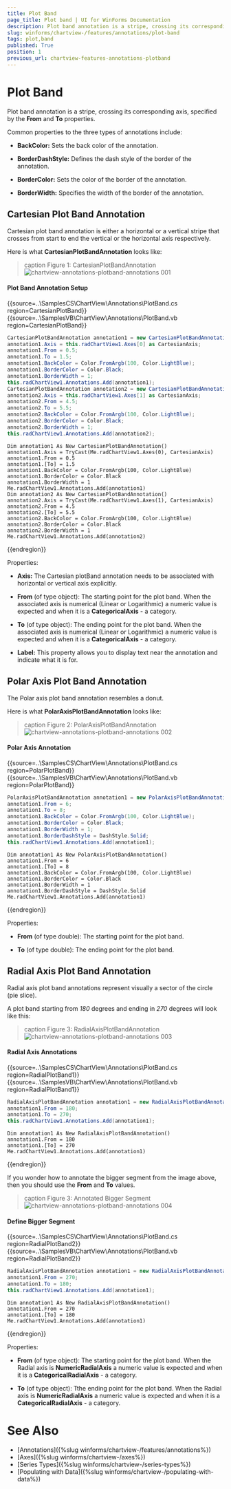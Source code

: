 ```yaml
---
title: Plot Band
page_title: Plot band | UI for WinForms Documentation
description: Plot band annotation is a stripe, crossing its corresponding axis, specified by the From and To  properties.
slug: winforms/chartview-/features/annotations/plot-band
tags: plot,band
published: True
position: 1
previous_url: chartview-features-annotations-plotband
---
```


# Plot Band

Plot band annotation is a stripe, crossing its corresponding axis, specified by the __From__ and __To__ properties.

Common properties to the three types of annotations include:

* __BackColor:__ Sets the back color of the annotation.

* __BorderDashStyle:__ Defines the dash style of the border of the annotation.

* __BorderColor:__ Sets the color of the border of the annotation.

* __BorderWidth:__ Specifies the width of the border of the annotation.

## Cartesian Plot Band Annotation

Cartesian plot band annotation is either a horizontal or a vertical stripe that crosses from start to end the vertical or the horizontal axis respectively.

Here is what __CartesianPlotBandAnnotation__ looks like:

>caption Figure 1: CartesianPlotBandAnnotation
![chartview-annotations-plotband-annotations 001](images/chartview-annotations-plotband-annotations001.png)

#### Plot Band Annotation Setup

{{source=..\SamplesCS\ChartView\Annotations\PlotBand.cs region=CartesianPlotBand}} 
{{source=..\SamplesVB\ChartView\Annotations\PlotBand.vb region=CartesianPlotBand}} 

````C#
CartesianPlotBandAnnotation annotation1 = new CartesianPlotBandAnnotation();
annotation1.Axis = this.radChartView1.Axes[0] as CartesianAxis;
annotation1.From = 0.5;
annotation1.To = 1.5;
annotation1.BackColor = Color.FromArgb(100, Color.LightBlue);
annotation1.BorderColor = Color.Black;
annotation1.BorderWidth = 1;
this.radChartView1.Annotations.Add(annotation1);
CartesianPlotBandAnnotation annotation2 = new CartesianPlotBandAnnotation();
annotation2.Axis = this.radChartView1.Axes[1] as CartesianAxis;
annotation2.From = 4.5;
annotation2.To = 5.5;
annotation2.BackColor = Color.FromArgb(100, Color.LightBlue);
annotation2.BorderColor = Color.Black;
annotation2.BorderWidth = 1;
this.radChartView1.Annotations.Add(annotation2);

````
````VB.NET
Dim annotation1 As New CartesianPlotBandAnnotation()
annotation1.Axis = TryCast(Me.radChartView1.Axes(0), CartesianAxis)
annotation1.From = 0.5
annotation1.[To] = 1.5
annotation1.BackColor = Color.FromArgb(100, Color.LightBlue)
annotation1.BorderColor = Color.Black
annotation1.BorderWidth = 1
Me.radChartView1.Annotations.Add(annotation1)
Dim annotation2 As New CartesianPlotBandAnnotation()
annotation2.Axis = TryCast(Me.radChartView1.Axes(1), CartesianAxis)
annotation2.From = 4.5
annotation2.[To] = 5.5
annotation2.BackColor = Color.FromArgb(100, Color.LightBlue)
annotation2.BorderColor = Color.Black
annotation2.BorderWidth = 1
Me.radChartView1.Annotations.Add(annotation2)

````

{{endregion}}

Properties:

* __Axis:__ The Cartesian plotBand annotation needs to be associated with horizontal or vertical axis explicitly.

* __From__ (of type object): The starting point for the plot band. When the associated axis is numerical (Linear or Logarithmic) a numeric value is expected and when it is a  __CategoricalAxis__ - a category.

* __To__ (of type object): The ending point for the plot band. When the associated axis is numerical (Linear or Logarithmic) a numeric value is expected and when it is a __CategoricalAxis__ - a category.

* __Label:__ This property allows you to display text near the annotation and indicate what it is for.

## Polar Axis Plot Band Annotation

The Polar axis plot band annotation resembles a donut.

Here is what __PolarAxisPlotBandAnnotation__ looks like:

>caption Figure 2: PolarAxisPlotBandAnnotation
![chartview-annotations-plotband-annotations 002](images/chartview-annotations-plotband-annotations002.png)

#### Polar Axis Annotation

{{source=..\SamplesCS\ChartView\Annotations\PlotBand.cs region=PolarPlotBand}} 
{{source=..\SamplesVB\ChartView\Annotations\PlotBand.vb region=PolarPlotBand}} 

````C#
PolarAxisPlotBandAnnotation annotation1 = new PolarAxisPlotBandAnnotation();
annotation1.From = 6;
annotation1.To = 8;
annotation1.BackColor = Color.FromArgb(100, Color.LightBlue);
annotation1.BorderColor = Color.Black;
annotation1.BorderWidth = 1;
annotation1.BorderDashStyle = DashStyle.Solid;
this.radChartView1.Annotations.Add(annotation1);

````
````VB.NET
Dim annotation1 As New PolarAxisPlotBandAnnotation()
annotation1.From = 6
annotation1.[To] = 8
annotation1.BackColor = Color.FromArgb(100, Color.LightBlue)
annotation1.BorderColor = Color.Black
annotation1.BorderWidth = 1
annotation1.BorderDashStyle = DashStyle.Solid
Me.radChartView1.Annotations.Add(annotation1)

````

{{endregion}}

Properties:

* __From__ (of type double): The starting point for the plot band.

* __To__ (of type double): The ending point for the plot band.

## Radial Axis Plot Band Annotation

Radial axis plot band annotations represent visually a sector of the circle (pie slice).

A plot band starting from *180* degrees and ending in *270* degrees will look like this:

>caption Figure 3: RadialAxisPlotBandAnnotation
![chartview-annotations-plotband-annotations 003](images/chartview-annotations-plotband-annotations003.png)

#### Radial Axis Annotations

{{source=..\SamplesCS\ChartView\Annotations\PlotBand.cs region=RadialPlotBand1}} 
{{source=..\SamplesVB\ChartView\Annotations\PlotBand.vb region=RadialPlotBand1}} 

````C#
RadialAxisPlotBandAnnotation annotation1 = new RadialAxisPlotBandAnnotation();
annotation1.From = 180;
annotation1.To = 270;
this.radChartView1.Annotations.Add(annotation1);

````
````VB.NET
Dim annotation1 As New RadialAxisPlotBandAnnotation()
annotation1.From = 180
annotation1.[To] = 270
Me.radChartView1.Annotations.Add(annotation1)

````

{{endregion}}

If you wonder how to annotate the bigger segment from the image above, then you should use the __From__ and __To__ values.

>caption Figure 3: Annotated Bigger Segment
![chartview-annotations-plotband-annotations 004](images/chartview-annotations-plotband-annotations004.png)

#### Define Bigger Segment

{{source=..\SamplesCS\ChartView\Annotations\PlotBand.cs region=RadialPlotBand2}} 
{{source=..\SamplesVB\ChartView\Annotations\PlotBand.vb region=RadialPlotBand2}} 

````C#
RadialAxisPlotBandAnnotation annotation1 = new RadialAxisPlotBandAnnotation();
annotation1.From = 270;
annotation1.To = 180;
this.radChartView1.Annotations.Add(annotation1);

````
````VB.NET
Dim annotation1 As New RadialAxisPlotBandAnnotation()
annotation1.From = 270
annotation1.[To] = 180
Me.radChartView1.Annotations.Add(annotation1)

````

{{endregion}} 

Properties:

* __From__ (of type object): The starting point for the plot band. When the Radial axis is __NumericRadialAxis__ a numeric value is expected and when it is a __CategoricalRadialAxis__ - a category.

* __To__ (of type object): Tthe ending point for the plot band. When the Radial axis is __NumericRadialAxis__ a numeric value is expected and when it is a __CategoricalRadialAxis__ - a category.

# See Also

* [Annotations]({%slug winforms/chartview-/features/annotations%})
* [Axes]({%slug winforms/chartview-/axes%})
* [Series Types]({%slug winforms/chartview-/series-types%})
* [Populating with Data]({%slug winforms/chartview-/populating-with-data%})
